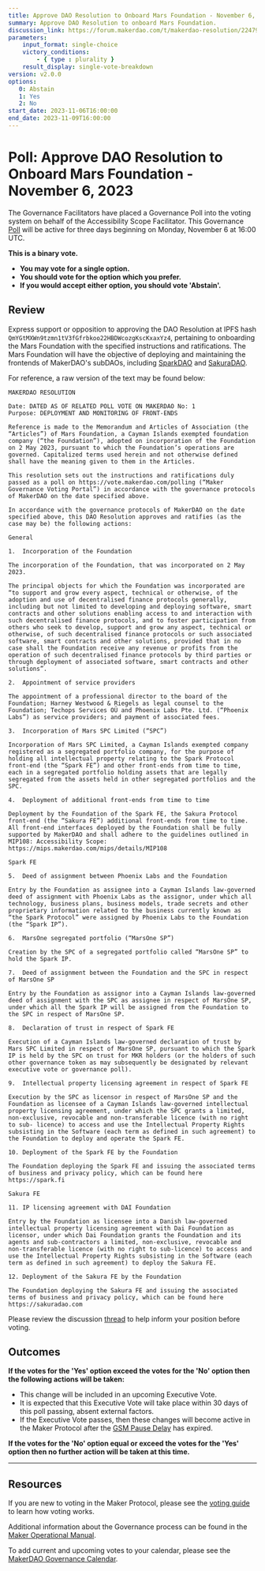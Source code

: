 ```yaml
---
title: Approve DAO Resolution to Onboard Mars Foundation - November 6, 2023
summary: Approve DAO Resolution to onboard Mars Foundation.
discussion_link: https://forum.makerdao.com/t/makerdao-resolution/22479
parameters:
    input_format: single-choice
    victory_conditions:
        - { type : plurality }
    result_display: single-vote-breakdown
version: v2.0.0
options:
   0: Abstain
   1: Yes
   2: No
start_date: 2023-11-06T16:00:00
end_date: 2023-11-09T16:00:00
---
```

# Poll: Approve DAO Resolution to Onboard Mars Foundation - November 6, 2023

The Governance Facilitators have placed a Governance Poll into the voting system on behalf of the Accessibility Scope Facilitator. This Governance [Poll](https://manual.makerdao.com/governance/governance-cycle/weekly-governance-cycle#weekly-governance-cycle-definitions-mip16c1) will be active for three days beginning on Monday, November 6 at 16:00 UTC.

**This is a binary vote.**

- **You may vote for a single option.**
- **You should vote for the option which you prefer.**
- **If you would accept either option, you should vote 'Abstain'.**

## Review

Express support or opposition to approving the DAO Resolution at IPFS hash  `QmYGtMXWn9tzmn1tV3fGfrbkoo22HBDWcozgKscKxaxYz4`,  pertaining to onboarding the Mars Foundation with the specified instructions and ratifications. The Mars Foundation will have the objective of deploying and maintaining the frontends of MakerDAO's subDAOs, including [SparkDAO](https://spark.fi/) and [SakuraDAO](https://sakuradao.com/). 

For reference, a raw version of the text may be found below:

```
MAKERDAO RESOLUTION

Date: DATED AS OF RELATED POLL VOTE ON MAKERDAO No: 1
Purpose: DEPLOYMENT AND MONITORING OF FRONT-ENDS

Reference is made to the Memorandum and Articles of Association (the “Articles”) of Mars Foundation, a Cayman Islands exempted foundation company (“the Foundation”), adopted on incorporation of the Foundation on 2 May 2023, pursuant to which the Foundation’s operations are governed. Capitalized terms used herein and not otherwise defined shall have the meaning given to them in the Articles.

This resolution sets out the instructions and ratifications duly passed as a poll on https://vote.makerdao.com/polling (“Maker Governance Voting Portal”) in accordance with the governance protocols of MakerDAO on the date specified above.

In accordance with the governance protocols of MakerDAO on the date specified above, this DAO Resolution approves and ratifies (as the case may be) the following actions:

General

1.	Incorporation of the Foundation

The incorporation of the Foundation, that was incorporated on 2 May 2023.

The principal objects for which the Foundation was incorporated are “to support and grow every aspect, technical or otherwise, of the adoption and use of decentralised finance protocols generally, including but not limited to developing and deploying software, smart contracts and other solutions enabling access to and interaction with such decentralised finance protocols, and to foster participation from others who seek to develop, support and grow any aspect, technical or otherwise, of such decentralised finance protocols or such associated software, smart contracts and other solutions, provided that in no case shall the Foundation receive any revenue or profits from the operation of such decentralised finance protocols by third parties or through deployment of associated software, smart contracts and other solutions”.

2.	Appointment of service providers

The appointment of a professional director to the board of the Foundation; Harney Westwood & Riegels as legal counsel to the Foundation; Techops Services OÜ and Phoenix Labs Pte. Ltd. (“Phoenix Labs”) as service providers; and payment of associated fees.

3.	Incorporation of Mars SPC Limited (“SPC”)

Incorporation of Mars SPC Limited, a Cayman Islands exempted company registered as a segregated portfolio company, for the purpose of holding all intellectual property relating to the Spark Protocol front-end (the “Spark FE”) and other front-ends from time to time, each in a segregated portfolio holding assets that are legally segregated from the assets held in other segregated portfolios and the SPC.

4.	Deployment of additional front-ends from time to time
 
Deployment by the Foundation of the Spark FE, the Sakura Protocol front-end (the “Sakura FE”) additional front-ends from time to time. All front-end interfaces deployed by the Foundation shall be fully supported by MakerDAO and shall adhere to the guidelines outlined in MIP108: Accessibility Scope: https://mips.makerdao.com/mips/details/MIP108

Spark FE

5.	Deed of assignment between Phoenix Labs and the Foundation

Entry by the Foundation as assignee into a Cayman Islands law-governed deed of assignment with Phoenix Labs as the assignor, under which all technology, business plans, business models, trade secrets and other proprietary information related to the business currently known as “the Spark Protocol” were assigned by Phoenix Labs to the Foundation (the “Spark IP”).

6.	MarsOne segregated portfolio (“MarsOne SP”)

Creation by the SPC of a segregated portfolio called “MarsOne SP” to hold the Spark IP.

7.	Deed of assignment between the Foundation and the SPC in respect of MarsOne SP

Entry by the Foundation as assignor into a Cayman Islands law-governed deed of assignment with the SPC as assignee in respect of MarsOne SP, under which all the Spark IP will be assigned from the Foundation to the SPC in respect of MarsOne SP.

8.	Declaration of trust in respect of Spark FE

Execution of a Cayman Islands law-governed declaration of trust by Mars SPC Limited in respect of MarsOne SP, pursuant to which the Spark IP is held by the SPC on trust for MKR holders (or the holders of such other governance token as may subsequently be designated by relevant executive vote or governance poll).

9.	Intellectual property licensing agreement in respect of Spark FE

Execution by the SPC as licensor in respect of MarsOne SP and the Foundation as licensee of a Cayman Islands law-governed intellectual property licensing agreement, under which the SPC grants a limited, non-exclusive, revocable and non-transferable licence (with no right to sub- licence) to access and use the Intellectual Property Rights subsisting in the Software (each term as defined in such agreement) to the Foundation to deploy and operate the Spark FE.

10.	Deployment of the Spark FE by the Foundation

The Foundation deploying the Spark FE and issuing the associated terms of business and privacy policy, which can be found here https://spark.fi

Sakura FE

11.	IP licensing agreement with DAI Foundation
 
Entry by the Foundation as licensee into a Danish law-governed intellectual property licensing agreement with Dai Foundation as licensor, under which Dai Foundation grants the Foundation and its agents and sub-contractors a limited, non-exclusive, revocable and non-transferable licence (with no right to sub-licence) to access and use the Intellectual Property Rights subsisting in the Software (each term as defined in such agreement) to deploy the Sakura FE.

12.	Deployment of the Sakura FE by the Foundation

The Foundation deploying the Sakura FE and issuing the associated terms of business and privacy policy, which can be found here https://sakuradao.com
```

Please review the discussion [thread](https://forum.makerdao.com/t/makerdao-resolution/22479) to help inform your position before voting.

## Outcomes

**If the votes for the 'Yes' option exceed the votes for the 'No' option then the following actions will be taken:**

* This change will be included in an upcoming Executive Vote.
* It is expected that this Executive Vote will take place within 30 days of this poll passing, absent external factors.
* If the Executive Vote passes, then these changes will become active in the Maker Protocol after the [GSM Pause Delay](https://manual.makerdao.com/parameter-index/core/param-gsm-pause-delay) has expired.

**If the votes for the 'No' option equal or exceed the votes for the 'Yes' option then no further action will be taken at this time.**

---

## Resources

If you are new to voting in the Maker Protocol, please see the [voting guide](https://manual.makerdao.com/governance/voting-in-makerdao/on-chain-governance) to learn how voting works.

Additional information about the Governance process can be found in the [Maker Operational Manual](https://manual.makerdao.com).

To add current and upcoming votes to your calendar, please see the [MakerDAO Governance Calendar](https://manual.makerdao.com/makerdao/calendars/governance-calendar).
